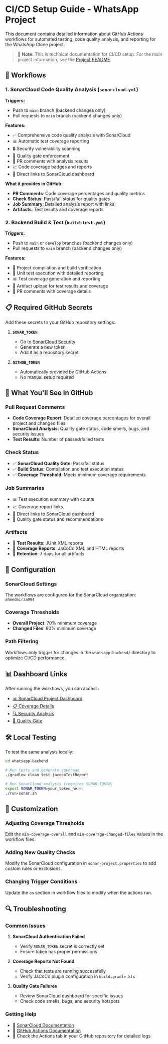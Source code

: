 # CI/CD Setup Guide - WhatsApp Project

This document contains detailed information about GitHub Actions workflows for automated testing, code quality analysis, and reporting for the WhatsApp Clone project.

> 📝 **Note:** This is technical documentation for CI/CD setup. For the main project information, see the [Project README](../README.md).

## 🚀 Workflows

### 1. SonarCloud Code Quality Analysis (`sonarcloud.yml`)

**Triggers:**

-   Push to `main` branch (backend changes only)
-   Pull requests to `main` branch (backend changes only)

**Features:**

-   ✅ Comprehensive code quality analysis with SonarCloud
-   📊 Automatic test coverage reporting
-   🔒 Security vulnerability scanning
-   🎯 Quality gate enforcement
-   💬 PR comments with analysis results
-   📈 Code coverage badges and reports
-   🔗 Direct links to SonarCloud dashboard

**What it provides in GitHub:**

-   **PR Comments**: Code coverage percentages and quality metrics
-   **Check Status**: Pass/fail status for quality gates
-   **Job Summary**: Detailed analysis report with links
-   **Artifacts**: Test results and coverage reports

### 2. Backend Build & Test (`build-test.yml`)

**Triggers:**

-   Push to `main` or `develop` branches (backend changes only)
-   Pull requests to `main` branch (backend changes only)

**Features:**

-   🔨 Project compilation and build verification
-   🧪 Unit test execution with detailed reporting
-   📊 Test coverage generation and reporting
-   📁 Artifact upload for test results and coverage
-   💬 PR comments with coverage details

## 📋 Required GitHub Secrets

Add these secrets to your GitHub repository settings:

1. **`SONAR_TOKEN`**

    - Go to [SonarCloud Security](https://sonarcloud.io/account/security)
    - Generate a new token
    - Add it as a repository secret

2. **`GITHUB_TOKEN`**
    - Automatically provided by GitHub Actions
    - No manual setup required

## 🎯 What You'll See in GitHub

### Pull Request Comments

-   **Code Coverage Report**: Detailed coverage percentages for overall project and changed files
-   **SonarCloud Analysis**: Quality gate status, code smells, bugs, and security issues
-   **Test Results**: Number of passed/failed tests

### Check Status

-   ✅ **SonarCloud Quality Gate**: Pass/fail status
-   ✅ **Build Status**: Compilation and test execution status
-   ✅ **Coverage Threshold**: Meets minimum coverage requirements

### Job Summaries

-   📊 Test execution summary with counts
-   📈 Coverage report links
-   🔗 Direct links to SonarCloud dashboard
-   🎯 Quality gate status and recommendations

### Artifacts

-   📁 **Test Results**: JUnit XML reports
-   📁 **Coverage Reports**: JaCoCo XML and HTML reports
-   🔄 **Retention**: 7 days for all artifacts

## 🔧 Configuration

### SonarCloud Settings

The workflows are configured for the SonarCloud organization: `ahmedmirza994`

### Coverage Thresholds

-   **Overall Project**: 70% minimum coverage
-   **Changed Files**: 80% minimum coverage

### Path Filtering

Workflows only trigger for changes in the `whatsapp-backend/` directory to optimize CI/CD performance.

## 📊 Dashboard Links

After running the workflows, you can access:

-   [📊 SonarCloud Project Dashboard](https://sonarcloud.io/project/overview?id=whatsapp-backend)
-   [📋 Coverage Details](https://sonarcloud.io/component_measures?id=whatsapp-backend&metric=coverage)
-   [🔍 Security Analysis](https://sonarcloud.io/project/security_hotspots?id=whatsapp-backend)
-   [🎯 Quality Gate](https://sonarcloud.io/project/quality_gate?id=whatsapp-backend)

## 🛠️ Local Testing

To test the same analysis locally:

```bash
cd whatsapp-backend

# Run tests and generate coverage
./gradlew clean test jacocoTestReport

# Run SonarCloud analysis (requires SONAR_TOKEN)
export SONAR_TOKEN=your_token_here
./run-sonar.sh
```

## 🎨 Customization

### Adjusting Coverage Thresholds

Edit the `min-coverage-overall` and `min-coverage-changed-files` values in the workflow files.

### Adding New Quality Checks

Modify the SonarCloud configuration in `sonar-project.properties` to add custom rules or exclusions.

### Changing Trigger Conditions

Update the `on` section in workflow files to modify when the actions run.

## 🔍 Troubleshooting

### Common Issues

1. **SonarCloud Authentication Failed**

    - Verify `SONAR_TOKEN` secret is correctly set
    - Ensure token has proper permissions

2. **Coverage Reports Not Found**

    - Check that tests are running successfully
    - Verify JaCoCo plugin configuration in `build.gradle.kts`

3. **Quality Gate Failures**
    - Review SonarCloud dashboard for specific issues
    - Check code smells, bugs, and security hotspots

### Getting Help

-   📖 [SonarCloud Documentation](https://docs.sonarcloud.io/)
-   🔧 [GitHub Actions Documentation](https://docs.github.com/en/actions)
-   💬 Check the Actions tab in your GitHub repository for detailed logs
